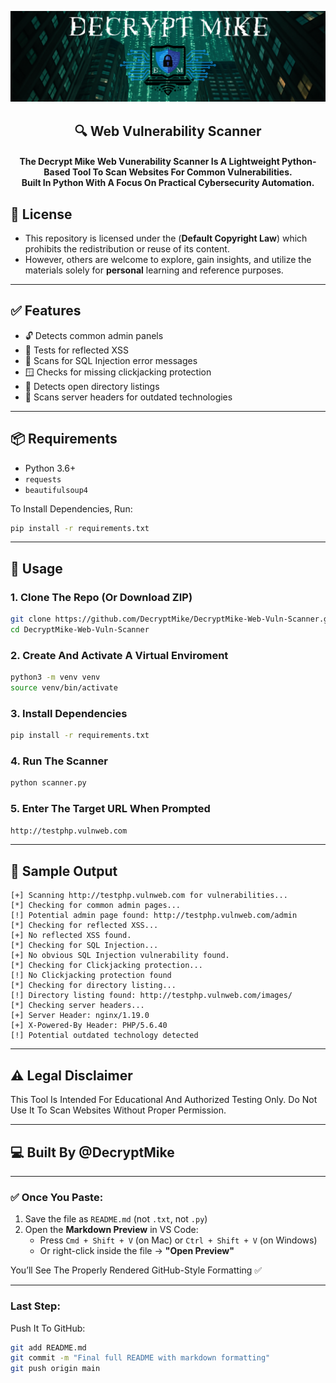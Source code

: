 <p align="center">
  <img src="DecryptMikeLogo.png" alt="DecryptMike Logo" style="max-width: 100%; height: auto;"/>
</p>

<h2 align="center">
   🔍 Web Vulnerability Scanner 
</h2>

<h4 align="center">
  The Decrypt Mike Web Vunerability Scanner Is A Lightweight Python-Based Tool To Scan Websites For Common Vulnerabilities.<br>Built In Python With A Focus On Practical Cybersecurity Automation.
</h4>

## 📄 License

* This repository is licensed under the (**Default Copyright Law**) which prohibits the redistribution or reuse of its content. <br>
* However, others are welcome to explore, gain insights, and utilize the materials solely for **personal** learning and reference purposes.

---

## ✅ Features

- 🔓 Detects common admin panels  
- 👾 Tests for reflected XSS  
- 💉 Scans for SQL Injection error messages  
- 🪟 Checks for missing clickjacking protection  
- 📂 Detects open directory listings  
- 🧬 Scans server headers for outdated technologies  

---

## 📦 Requirements

- Python 3.6+
- `requests`
- `beautifulsoup4`

To Install Dependencies, Run:

```bash
pip install -r requirements.txt
```
--- 

## 🚀 Usage

### 1. Clone The Repo (Or Download ZIP)
```bash
git clone https://github.com/DecryptMike/DecryptMike-Web-Vuln-Scanner.git
cd DecryptMike-Web-Vuln-Scanner 
```
### 2. Create And Activate A Virtual Enviroment 
```bash
python3 -m venv venv
source venv/bin/activate
```
### 3. Install Dependencies 
```bash
pip install -r requirements.txt
```
### 4. Run The Scanner
```bash
python scanner.py
```
### 5. Enter The Target URL When Prompted
```bash
http://testphp.vulnweb.com
```
---

## 🧠 Sample Output 

```
[+] Scanning http://testphp.vulnweb.com for vulnerabilities...
[*] Checking for common admin pages...
[!] Potential admin page found: http://testphp.vulnweb.com/admin
[*] Checking for reflected XSS...
[+] No reflected XSS found.
[*] Checking for SQL Injection...
[+] No obvious SQL Injection vulnerability found.
[*] Checking for Clickjacking protection...
[!] No Clickjacking protection found
[*] Checking for directory listing...
[!] Directory listing found: http://testphp.vulnweb.com/images/
[*] Checking server headers...
[+] Server Header: nginx/1.19.0
[+] X-Powered-By Header: PHP/5.6.40
[!] Potential outdated technology detected
```

---

## ⚠️ Legal Disclaimer
This Tool Is Intended For Educational And Authorized Testing Only.
Do Not Use It To Scan Websites Without Proper Permission.

---

## 💻 Built By @DecryptMike

---

### ✅ Once You Paste:

1. Save the file as `README.md` (not `.txt`, not `.py`)
2. Open the **Markdown Preview** in VS Code:
   - Press `Cmd + Shift + V` (on Mac) or `Ctrl + Shift + V` (on Windows)
   - Or right-click inside the file → **"Open Preview"**

You’ll See The Properly Rendered GitHub-Style Formatting ✅

---

### Last Step:

Push It To GitHub:
```bash
git add README.md
git commit -m "Final full README with markdown formatting"
git push origin main
```
